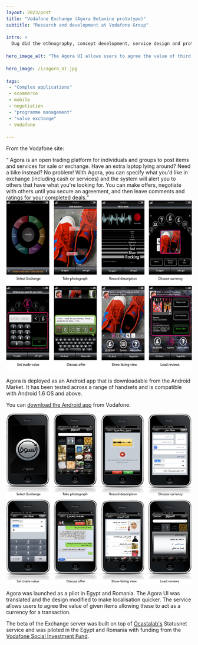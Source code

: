 ```yaml
---
layout: 2023/post
title: "Vodafone Exchange (Agora Betavine prototype)"
subtitle: "Research and development at Vodafone Group"

intro: >
  Dug did the ethnography, concept development, service design and prototyping in partnership with Vodafone R&amp;D teams in London and in Romania.

hero_image_alt: "The Agora UI allows users to agree the value of third objects and services allowing these to act as a currency"

hero_image: /i/agora_UI.jpg

tags:
 - "Complex applications"
 - ecommerce
 - mobile
 - negotiation
 - "programme management"
 - "value exchange"
 - Vodafone

---
```


From the Vodafone site: 

<q>
Agora is an open trading platform for individuals and groups to post items and services for sale or exchange. Have an extra laptop lying around? Need a bike instead? No problem! With Agora, you can specify what you'd like in exchange (including cash or services) and the system will alert you to others that have what you're looking for. You can make offers, negotiate with others until you secure an agreement, and then leave comments and ratings for your completed deals.</q>

<img alt="UI for Vodafone exchange" src="/i/agora_UI.jpg" width="579" height="462"  style="" />

Agora is deployed as an Android app that is downloadable from the Android Market. It has been tested across a range of handsets and is compatible with Android 1.6 OS and above.

You can <a href="http://developer.vodafone.com/labs/beta-services/betavine-agora/#welcome">download the Android app</a> from Vodafone.

<img alt="Arabic UI for Vodafone exchange launch in Egypt" src="/i/agora_UI_arabic.jpg" width="579" height="462"  style="" />

Agora was launched as a pilot in Egypt and Romania. The Agora UI was translated and the design modified to make localisation quicker. The service allows users to agree the value of given items allowing these to act as a currency for a transaction.

 The beta of the Exchange server was built on top of <a href="http://www.ocastalabs.com">Ocastalab's</a> Statusnet service and was piloted in the Egypt and Romania with funding from the [Vodafone Social Investment Fund](https://www.vodafone.com/content/dam/vodcom/sustainability/pdfs/2008-09_vodafonecr.pdf).



